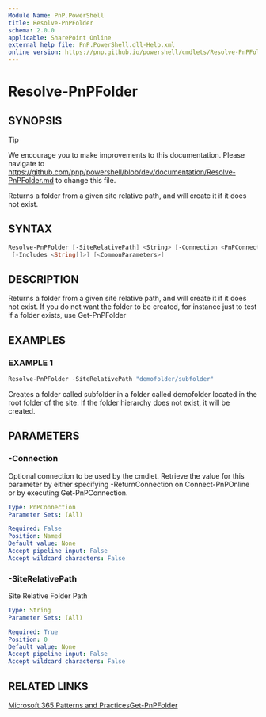 ```yaml
---
Module Name: PnP.PowerShell
title: Resolve-PnPFolder
schema: 2.0.0
applicable: SharePoint Online
external help file: PnP.PowerShell.dll-Help.xml
online version: https://pnp.github.io/powershell/cmdlets/Resolve-PnPFolder.html
---
```

 
# Resolve-PnPFolder

## SYNOPSIS

> [!TIP]
> We encourage you to make improvements to this documentation. Please navigate to https://github.com/pnp/powershell/blob/dev/documentation/Resolve-PnPFolder.md to change this file.

Returns a folder from a given site relative path, and will create it if it does not exist.

## SYNTAX

```powershell
Resolve-PnPFolder [-SiteRelativePath] <String> [-Connection <PnPConnection>]
 [-Includes <String[]>] [<CommonParameters>]
```

## DESCRIPTION
Returns a folder from a given site relative path, and will create it if it does not exist. If you do not want the folder to be created, for instance just to test if a folder exists, use Get-PnPFolder

## EXAMPLES

### EXAMPLE 1
```powershell
Resolve-PnPFolder -SiteRelativePath "demofolder/subfolder"
```

Creates a folder called subfolder in a folder called demofolder located in the root folder of the site. If the folder hierarchy does not exist, it will be created.

## PARAMETERS

### -Connection
Optional connection to be used by the cmdlet. Retrieve the value for this parameter by either specifying -ReturnConnection on Connect-PnPOnline or by executing Get-PnPConnection.

```yaml
Type: PnPConnection
Parameter Sets: (All)

Required: False
Position: Named
Default value: None
Accept pipeline input: False
Accept wildcard characters: False
```

### -SiteRelativePath
Site Relative Folder Path

```yaml
Type: String
Parameter Sets: (All)

Required: True
Position: 0
Default value: None
Accept pipeline input: False
Accept wildcard characters: False
```



## RELATED LINKS

[Microsoft 365 Patterns and Practices](https://aka.ms/m365pnp)[Get-PnPFolder](https://github.com/OfficeDev/PnP-PowerShell/blob/master/Documentation/GetPnPFolder.md)

